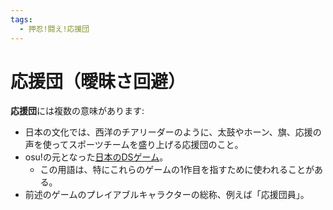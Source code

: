 ```yaml
---
tags:
  - 押忍!闘え!応援団
---
```


# 応援団（曖昧さ回避）

**応援団**には複数の意味があります:

- 日本の文化では、西洋のチアリーダーのように、太鼓やホーン、旗、応援の声を使ってスポーツチームを盛り上げる応援団のこと。
- osu!の元となった[日本のDSゲーム](/wiki/iNiS_games)。
  - この用語は、特にこれらのゲームの1作目を指すために使われることがある。
- 前述のゲームのプレイアブルキャラクターの総称、例えば「応援団員」。
